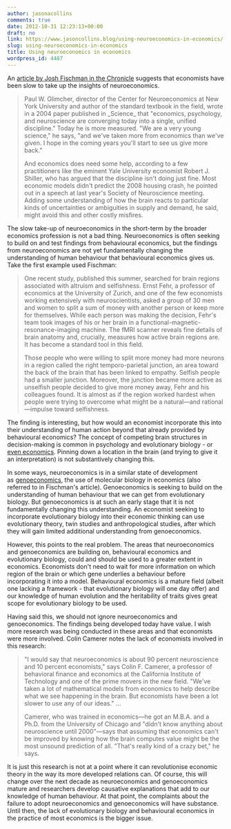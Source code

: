 ```yaml
---
author: jasonacollins
comments: true
date: 2012-10-31 12:23:13+00:00
draft: no
link: https://www.jasoncollins.blog/using-neuroeconomics-in-economics/
slug: using-neuroeconomics-in-economics
title: Using neuroeconomics in economics
wordpress_id: 4487
---
```


An [article by Josh Fischman in the Chronicle](http://chronicle.com/article/The-Marketplace-in-Your-Brain/134524/) suggests that economists have been slow to take up the insights of neuroeconomics.


<blockquote>Paul W. Glimcher, director of the Center for Neuroeconomics at New York University and author of the standard textbook in the field, wrote in a 2004 paper published in _Science_ that "economics, psychology, and neuroscience are converging today into a single, unified discipline." Today he is more measured. "We are a very young science," he says, "and we've taken more from economics than we've given. I hope in the coming years you'll start to see us give more back."

And economics does need some help, according to a few practitioners like the eminent Yale University economist Robert J. Shiller, who has argued that the discipline isn't doing just fine. Most economic models didn't predict the 2008 housing crash, he pointed out in a speech at last year's Society of Neuroscience meeting. Adding some understanding of how the brain reacts to particular kinds of uncertainties or ambiguities in supply and demand, he said, might avoid this and other costly misfires.</blockquote>


The slow take-up of neuroeconomics in the short-term by the broader economics profession is not a bad thing. Neuroeconomics is often seeking to build on and test findings from behavioural economics, but the findings from neuroeconomics are not yet fundamentally changing the understanding of human behaviour that behavioural economics gives us. Take the first example used Fischman:


<blockquote>One recent study, published this summer, searched for brain regions associated with altruism and selfishness. Ernst Fehr, a professor of economics at the University of Zurich, and one of the few economists working extensively with neuroscientists, asked a group of 30 men and women to split a sum of money with another person or keep more for themselves. While each person was making the decision, Fehr's team took images of his or her brain in a functional-magnetic-resonance-imaging machine. The fMRI scanner reveals fine details of brain anatomy and, crucially, measures how active brain regions are. It has become a standard tool in this field.

Those people who were willing to split more money had more neurons in a region called the right temporo-parietal junction, an area toward the back of the brain that has been linked to empathy. Selfish people had a smaller junction. Moreover, the junction became more active as unselfish people decided to give more money away, Fehr and his colleagues found. It is almost as if the region worked hardest when people were trying to overcome what might be a natural—and rational—impulse toward selfishness.</blockquote>


The finding is interesting, but how would an economist incorporate this into their understanding of human action beyond that already provided by behavioural economics? The concept of competing brain structures in decision-making is common in psychology and evolutionary biology - or [even economics](https://www.jasoncollins.blog/franks-passions-within-reason/). Pinning down a location in the brain (and trying to give it an interpretation) is not substantively changing this.

In some ways, neuroeconomics is in a similar state of development as [genoeconomics](https://www.jasoncollins.blog/genoeconomics-molecular-genetics-and-economics/), the use of molecular biology in economics (also referred to in Fischman's article). Genoeconomics is seeking to build on the understanding of human behaviour that we can get from evolutionary biology. But genoeconomics is at such an early stage that it is not fundamentally changing this understanding. An economist seeking to incorporate evolutionary biology into their economic thinking can use evolutionary theory, twin studies and anthropological studies, after which they will gain limited additional understanding from genoeconomics.

However, this points to the real problem. The areas that neuroeconomics and genoeconomics are building on, behavioural economics and evolutionary biology, could and should be used to a greater extent in economics. Economists don't need to wait for more information on which region of the brain or which gene underlies a behaviour before incorporating it into a model. Behavioural economics is a mature field (albeit one lacking a framework - that evolutionary biology will one day offer) and our knowledge of human evolution and the heritability of traits gives great scope for evolutionary biology to be used.

Having said this, we should not ignore neuroeconomics and genoeconomics. The findings being developed today have value. I wish more research was being conducted in these areas and that economists were more involved. Colin Camerer notes the lack of economists involved in this research:


<blockquote>"I would say that neuroeconomics is about 90 percent neuroscience and 10 percent economists," says Colin F. Camerer, a professor of behavioral finance and economics at the California Institute of Technology and one of the prime movers in the new field. "We've taken a lot of mathematical models from economics to help describe what we see happening in the brain. But economists have been a lot slower to use any of our ideas." ...

Camerer, who was trained in economics—he got an M.B.A. and a Ph.D. from the University of Chicago and "didn't know anything about neuroscience until 2000"—says that assuming that economics can't be improved by knowing how the brain computes value might be the most unsound prediction of all. "That's really kind of a crazy bet," he says.</blockquote>


It is just this research is not at a point where it can revolutionise economic theory in the way its more developed relations can. Of course, this will change over the next decade as neuroeconomics and genoeconomics mature and researchers develop causative explanations that add to our knowledge of human behaviour. At that point, the complaints about the failure to adopt neuroeconomics and genoeconomics will have substance. Until then, the lack of evolutionary biology and behavioural economics in the practice of most economics is the bigger issue.

